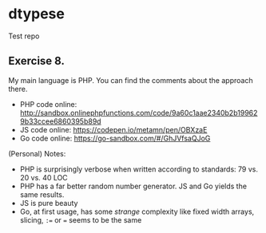 # dtypese
Test repo


## Exercise 8.

My main language is PHP. You can find the comments about the approach there.

* PHP code online: http://sandbox.onlinephpfunctions.com/code/9a60c1aae2340b2b199629b33ccee6860395b89d
* JS code online: https://codepen.io/metamn/pen/OBXzaE
* Go code online: https://go-sandbox.com/#/GhJVfsaQJoG

(Personal) Notes:

* PHP is surprisingly verbose when written according to standards: 79 vs. 20 vs. 40 LOC
* PHP has a far better random number generator. JS and Go yields the same results.
* JS is pure beauty
* Go, at first usage, has some *strange* complexity like fixed width arrays, slicing, `:=` or `=` seems to be the same
